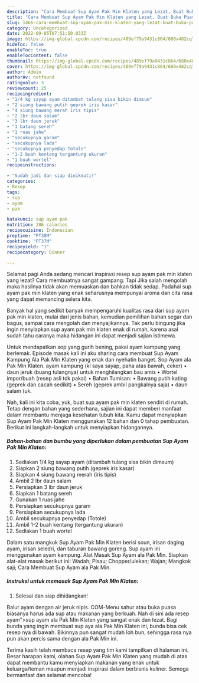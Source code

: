 ```yaml
---
description: "Cara Membuat Sup Ayam Pak Min Klaten yang Lezat, Buat Buka Puasa Menggugah Selera"
title: "Cara Membuat Sup Ayam Pak Min Klaten yang Lezat, Buat Buka Puasa Menggugah Selera"
slug: 1466-cara-membuat-sup-ayam-pak-min-klaten-yang-lezat-buat-buka-puasa-menggugah-selera
category: Uncategorized
date: 2022-09-05T07:51:50.033Z
image: https://img-global.cpcdn.com/recipes/489ef79a9431c864/680x482cq70/sup-ayam-pak-min-klaten-foto-resep-utama.jpg
hideToc: false
enableToc: true
enableTocContent: false
thumbnail: https://img-global.cpcdn.com/recipes/489ef79a9431c864/680x482cq70/sup-ayam-pak-min-klaten-foto-resep-utama.jpg
cover: https://img-global.cpcdn.com/recipes/489ef79a9431c864/680x482cq70/sup-ayam-pak-min-klaten-foto-resep-utama.jpg
author: Admin
authorAv: notfound
ratingvalue: 3
reviewcount: 25
recipeingredient:
- "1/4 kg sayap ayam ditambah tulang sisa bikin dimsum"
- "2 siung bawang putih geprek iris kasar"
- "4 siung bawang merah iris tipis"
- "2 lbr daun salam"
- "3 lbr daun jeruk"
- "1 batang sereh"
- "1 ruas jahe"
- "secukupnya garam"
- "secukupnya lada"
- "secukupnya penyedap Totole"
- "1-2 buah kentang tergantung ukuran"
- "1 buah wortel"
recipeinstructions:

- "Sudah jadi dan siap dinikmati!"
categories:
- Resep
tags:
- sup
- ayam
- pak

katakunci: sup ayam pak 
nutrition: 286 calories
recipecuisine: Indonesian
preptime: "PT38M"
cooktime: "PT37M"
recipeyield: "1"
recipecategory: Dinner

---
```



Selamat pagi Anda sedang mencari inspirasi resep sup ayam pak min klaten yang lezat? Cara membuatnya sangat gampang. Tapi Jika salah mengolah maka hasilnya tidak akan memuaskan dan bahkan tidak sedap. Padahal sup ayam pak min klaten yang enak seharusnya mempunyai aroma dan cita rasa yang dapat memancing selera kita.


Banyak hal yang sedikit banyak mempengaruhi kualitas rasa dari sup ayam pak min klaten, mulai dari jenis bahan, kemudian pemilihan bahan segar dan bagus, sampai cara mengolah dan menyajikannya. Tak perlu bingung jika ingin menyiapkan sup ayam pak min klaten enak di rumah, karena asal sudah tahu caranya maka hidangan ini dapat menjadi sajian istimewa.

Untuk mendapatkan sop yang gurih bening, pakai ayam kampung yang berlemak. Episode masak kali ini aku sharing cara membuat Sup Ayam Kampung Ala Pak Min Klaten yang enak dan nyehatin banget. Sop Ayam ala Pak Min Klaten. ayam kampung (kl saya sayap, paha atas bawah, ceker) • daun jeruk (buang tulangnya) untuk menghilangkan bau amis • Wortel impor/buah (resep asli tdk pakai) • Bahan Tumisan: • Bawang putih kating (geprek dan cacah sedikit) • Sereh (geprek ambil pangkalnya saja) • daun salam (uk.


Nah, kali ini kita coba, yuk, buat sup ayam pak min klaten sendiri di rumah. Tetap dengan bahan yang sederhana, sajian ini dapat memberi manfaat dalam membantu menjaga kesehatan tubuh kita. Kamu dapat menyiapkan Sup Ayam Pak Min Klaten menggunakan 12 bahan dan 0 tahap pembuatan. Berikut ini langkah-langkah untuk menyiapkan hidangannya.

<!--inarticleads1-->

##### Bahan-bahan dan bumbu yang diperlukan dalam pembuatan Sup Ayam Pak Min Klaten:

1. Sediakan 1/4 kg sayap ayam (ditambah tulang sisa bikin dimsum)
1. Siapkan 2 siung bawang putih (geprek iris kasar)
1. Siapkan 4 siung bawang merah (iris tipis)
1. Ambil 2 lbr daun salam
1. Persiapkan 3 lbr daun jeruk
1. Siapkan 1 batang sereh
1. Gunakan 1 ruas jahe
1. Persiapkan secukupnya garam
1. Persiapkan secukupnya lada
1. Ambil secukupnya penyedap (Totole)
1. Ambil 1-2 buah kentang (tergantung ukuran)
1. Sediakan 1 buah wortel


Dalam satu mangkuk Sup Ayam Pak Min Klaten berisi soun, irisan daging ayam, irisan seledri, dan taburan bawang goreng. Sup ayam ini menggunakan ayam kampung. Alat Masak Sup Ayam ala Pak Min. Siapkan alat-alat masak berikut ini: Wadah; Pisau; Chopper/ulekan; Wajan; Mangkok saji; Cara Membuat Sup Ayam ala Pak Min. 

<!--inarticleads2-->

##### Instruksi untuk memasak Sup Ayam Pak Min Klaten:


1. Selesai dan siap dihidangkan!

Balur ayam dengan air jeruk nipis. COM-Menu sahur atau buka puasa biasanya harus ada sup atau makanan yang berkuah. Nah di sini ada resep ayam&#34;&gt;sup ayam ala Pak Min Klaten yang sangat enak dan lezat. Bagi bunda yang ingin membuat sup aya ala Pak Min Klaten ini, bunda bisa cek resep nya di bawah. Bikinnya pun sangat mudah loh bun, sehingga rasa nya pun akan percis sama dengan ala Pak Min ini. 

Terima kasih telah membaca resep yang tim kami tampilkan di halaman ini. Besar harapan kami, olahan Sup Ayam Pak Min Klaten yang mudah di atas dapat membantu kamu menyiapkan makanan yang enak untuk keluarga/teman maupun menjadi inspirasi dalam berbisnis kuliner. Semoga bermanfaat dan selamat mencoba!
